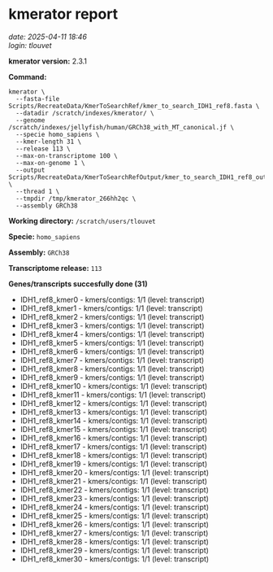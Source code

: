 # kmerator report
*date: 2025-04-11 18:46*  
*login: tlouvet*

**kmerator version:** 2.3.1

**Command:**

```
kmerator \
  --fasta-file Scripts/RecreateData/KmerToSearchRef/kmer_to_search_IDH1_ref8.fasta \
  --datadir /scratch/indexes/kmerator/ \
  --genome /scratch/indexes/jellyfish/human/GRCh38_with_MT_canonical.jf \
  --specie homo_sapiens \
  --kmer-length 31 \
  --release 113 \
  --max-on-transcriptome 100 \
  --max-on-genome 1 \
  --output Scripts/RecreateData/KmerToSearchRefOutput/kmer_to_search_IDH1_ref8_output \
  --thread 1 \
  --tmpdir /tmp/kmerator_266hh2qc \
  --assembly GRCh38
```

**Working directory:** `/scratch/users/tlouvet`

**Specie:** `homo_sapiens`

**Assembly:** `GRCh38`

**Transcriptome release:** `113`

**Genes/transcripts succesfully done (31)**

- IDH1_ref8_kmer0 - kmers/contigs: 1/1 (level: transcript)
- IDH1_ref8_kmer1 - kmers/contigs: 1/1 (level: transcript)
- IDH1_ref8_kmer2 - kmers/contigs: 1/1 (level: transcript)
- IDH1_ref8_kmer3 - kmers/contigs: 1/1 (level: transcript)
- IDH1_ref8_kmer4 - kmers/contigs: 1/1 (level: transcript)
- IDH1_ref8_kmer5 - kmers/contigs: 1/1 (level: transcript)
- IDH1_ref8_kmer6 - kmers/contigs: 1/1 (level: transcript)
- IDH1_ref8_kmer7 - kmers/contigs: 1/1 (level: transcript)
- IDH1_ref8_kmer8 - kmers/contigs: 1/1 (level: transcript)
- IDH1_ref8_kmer9 - kmers/contigs: 1/1 (level: transcript)
- IDH1_ref8_kmer10 - kmers/contigs: 1/1 (level: transcript)
- IDH1_ref8_kmer11 - kmers/contigs: 1/1 (level: transcript)
- IDH1_ref8_kmer12 - kmers/contigs: 1/1 (level: transcript)
- IDH1_ref8_kmer13 - kmers/contigs: 1/1 (level: transcript)
- IDH1_ref8_kmer14 - kmers/contigs: 1/1 (level: transcript)
- IDH1_ref8_kmer15 - kmers/contigs: 1/1 (level: transcript)
- IDH1_ref8_kmer16 - kmers/contigs: 1/1 (level: transcript)
- IDH1_ref8_kmer17 - kmers/contigs: 1/1 (level: transcript)
- IDH1_ref8_kmer18 - kmers/contigs: 1/1 (level: transcript)
- IDH1_ref8_kmer19 - kmers/contigs: 1/1 (level: transcript)
- IDH1_ref8_kmer20 - kmers/contigs: 1/1 (level: transcript)
- IDH1_ref8_kmer21 - kmers/contigs: 1/1 (level: transcript)
- IDH1_ref8_kmer22 - kmers/contigs: 1/1 (level: transcript)
- IDH1_ref8_kmer23 - kmers/contigs: 1/1 (level: transcript)
- IDH1_ref8_kmer24 - kmers/contigs: 1/1 (level: transcript)
- IDH1_ref8_kmer25 - kmers/contigs: 1/1 (level: transcript)
- IDH1_ref8_kmer26 - kmers/contigs: 1/1 (level: transcript)
- IDH1_ref8_kmer27 - kmers/contigs: 1/1 (level: transcript)
- IDH1_ref8_kmer28 - kmers/contigs: 1/1 (level: transcript)
- IDH1_ref8_kmer29 - kmers/contigs: 1/1 (level: transcript)
- IDH1_ref8_kmer30 - kmers/contigs: 1/1 (level: transcript)
